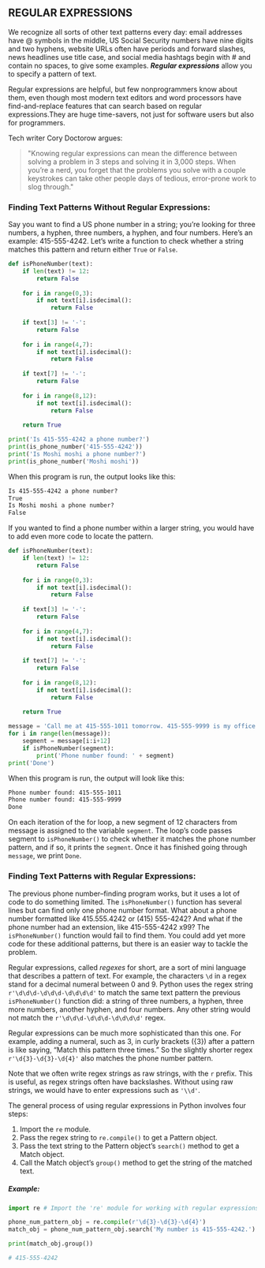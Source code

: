 ## REGULAR EXPRESSIONS
We recognize all sorts of other text patterns every day: email addresses have @ symbols in the middle, US Social Security numbers have nine digits and two hyphens, website URLs often have periods and forward slashes, news headlines use title case, and social media hashtags begin with # and contain no spaces, to give some examples. ***Regular expressions*** allow you to specify a pattern of text.  

Regular expressions are helpful, but few nonprogrammers know about them, even though most modern text editors and word processors have find-and-replace features that can search based on regular expressions.They are huge time-savers, not just for software users but also for programmers.

Tech writer Cory Doctorow argues:  
> "Knowing regular expressions can mean the difference between solving a problem in 3 steps and solving it in 3,000 steps. When you’re a nerd, you forget that the problems you solve with a couple keystrokes can take other people days of tedious, error-prone work to slog through."

### Finding Text Patterns Without Regular Expressions:
Say you want to find a US phone number in a string; you’re looking for three numbers, a hyphen, three numbers, a hyphen, and four numbers. Here’s an example: 415-555-4242.
Let’s write a function to check whether a string matches this pattern and return either `True` or `False`.
```python
def isPhoneNumber(text):
    if len(text) != 12:
        return False
    
    for i in range(0,3):
        if not text[i].isdecimal():
            return False
        
    if text[3] != '-':
        return False
    
    for i in range(4,7):
        if not text[i].isdecimal():
            return False
        
    if text[7] != '-':
        return False
    
    for i in range(8,12):
        if not text[i].isdecimal():
            return False
        
    return True

print('Is 415-555-4242 a phone number?')
print(is_phone_number('415-555-4242'))
print('Is Moshi moshi a phone number?')
print(is_phone_number('Moshi moshi'))
```
When this program is run, the output looks like this:
```txt
Is 415-555-4242 a phone number?
True
Is Moshi moshi a phone number?
False
```
If you wanted to find a phone number within a larger string, you would have to add even more code to locate the pattern.
```python
def isPhoneNumber(text):
    if len(text) != 12:
        return False
    
    for i in range(0,3):
        if not text[i].isdecimal():
            return False
        
    if text[3] != '-':
        return False
    
    for i in range(4,7):
        if not text[i].isdecimal():
            return False
        
    if text[7] != '-':
        return False
    
    for i in range(8,12):
        if not text[i].isdecimal():
            return False
        
    return True

message = 'Call me at 415-555-1011 tomorrow. 415-555-9999 is my office.'
for i in range(len(message)):
    segment = message[i:i+12]
    if isPhoneNumber(segment):
        print('Phone number found: ' + segment)
print('Done')
```
When this program is run, the output will look like this:
```txt
Phone number found: 415-555-1011
Phone number found: 415-555-9999
Done
```
On each iteration of the for loop, a new segment of 12 characters from message is assigned to the variable `segment`. The loop’s code passes segment to `isPhoneNumber()` to check whether it matches the phone number pattern, and if so, it prints the `segment`. Once it has finished going through `message`, we print `Done`.

### Finding Text Patterns with Regular Expressions:
The previous phone number–finding program works, but it uses a lot of code to do something limited. The `isPhoneNumber()` function has several lines but can find only one phone number format. What about a phone number formatted like 415.555.4242 or (415) 555-4242? And what if the phone number had an extension, like 415-555-4242 x99? The `isPhoneNumber()` function would fail to find them. You could add yet more code for these additional patterns, but there is an easier way to tackle the problem.  

Regular expressions, called *regexes* for short, are a sort of mini language that describes a pattern of text. For example, the characters `\d` in a regex stand for a decimal numeral between 0 and 9. Python uses the regex string `r'\d\d\d-\d\d\d-\d\d\d\d'` to match the same text pattern the previous `isPhoneNumber()` function did: a string of three numbers, a hyphen, three more numbers, another hyphen, and four numbers. Any other string would not match the `r'\d\d\d-\d\d\d-\d\d\d\d'` regex.  

Regular expressions can be much more sophisticated than this one. For example, adding a numeral, such as 3, in curly brackets ({3}) after a pattern is like saying, “Match this pattern three times.” So the slightly shorter regex `r'\d{3}-\d{3}-\d{4}'` also matches the phone number pattern.  

Note that we often write regex strings as raw strings, with the `r` prefix. This is useful, as regex strings often have backslashes. Without using raw strings, we would have to enter expressions such as `'\\d'`.

The general process of using regular expressions in Python involves four steps:
 1. Import the `re` module.
 2. Pass the regex string to `re.compile()` to get a Pattern object.
 3. Pass the text string to the Pattern object’s `search()` method to get a Match object.
 4. Call the Match object’s `group()` method to get the string of the matched text.

##### Example:
```python
import re # Import the 're' module for working with regular expressions

phone_num_pattern_obj = re.compile(r'\d{3}-\d{3}-\d{4}')
match_obj = phone_num_pattern_obj.search('My number is 415-555-4242.')

print(match_obj.group())

# 415-555-4242
```
